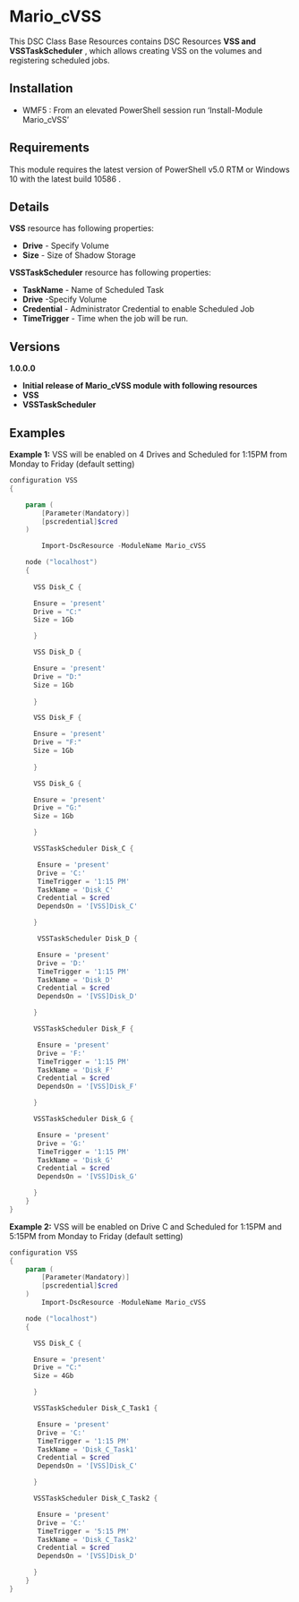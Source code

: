 # Mario_cVSS


This DSC Class Base Resources contains DSC Resources **VSS and VSSTaskScheduler** , which allows creating VSS on the volumes and registering scheduled jobs.


Installation
-------
-   WMF5 : From an elevated PowerShell session run ‘Install-Module Mario_cVSS’


Requirements
-------

This module requires the latest version of PowerShell v5.0 RTM or Windows 10 with the latest build 10586 . 

Details
-------

**VSS** resource has following properties:

- **Drive** - Specify Volume 
- **Size** - Size of Shadow Storage 

**VSSTaskScheduler** resource has following properties:

- **TaskName** - Name of Scheduled Task 
- **Drive** -Specify Volume
- **Credential** - Administrator Credential to enable Scheduled Job 
- **TimeTrigger** - Time when the job will be run. 

Versions
-------
**1.0.0.0**
- **Initial release of Mario_cVSS module with following resources**
- **VSS**
- **VSSTaskScheduler**

Examples
-------
**Example 1:**  VSS will be enabled on 4 Drives  and Scheduled for 1:15PM from Monday to Friday (default setting)
``` powershell
configuration VSS
{

    param (
        [Parameter(Mandatory)] 
        [pscredential]$cred
    )

        Import-DscResource -ModuleName Mario_cVSS

    node ("localhost")
    {
      
      VSS Disk_C {

      Ensure = 'present'
      Drive = "C:"
      Size = 1Gb

      }

      VSS Disk_D {

      Ensure = 'present'
      Drive = "D:"
      Size = 1Gb
      
      }

      VSS Disk_F {

      Ensure = 'present'
      Drive = "F:"
      Size = 1Gb
    
      }

      VSS Disk_G {

      Ensure = 'present'
      Drive = "G:"
      Size = 1Gb

      }

      VSSTaskScheduler Disk_C {

       Ensure = 'present'
       Drive = 'C:'
       TimeTrigger = '1:15 PM'
       TaskName = 'Disk_C'
       Credential = $cred
       DependsOn = '[VSS]Disk_C'

      }

       VSSTaskScheduler Disk_D {

       Ensure = 'present'
       Drive = 'D:'
       TimeTrigger = '1:15 PM'
       TaskName = 'Disk_D'
       Credential = $cred
       DependsOn = '[VSS]Disk_D'

      }

      VSSTaskScheduler Disk_F {

       Ensure = 'present'
       Drive = 'F:'
       TimeTrigger = '1:15 PM'
       TaskName = 'Disk_F'
       Credential = $cred
       DependsOn = '[VSS]Disk_F'

      }

      VSSTaskScheduler Disk_G {

       Ensure = 'present'
       Drive = 'G:'
       TimeTrigger = '1:15 PM'
       TaskName = 'Disk_G'
       Credential = $cred
       DependsOn = '[VSS]Disk_G'

      }
    }
}

```
**Example 2:**  VSS will be enabled on Drive C and Scheduled for 1:15PM and 5:15PM from Monday to Friday (default setting)

```powershell
configuration VSS
{
    param (
        [Parameter(Mandatory)] 
        [pscredential]$cred
    )
        Import-DscResource -ModuleName Mario_cVSS

    node ("localhost")
    {

      VSS Disk_C {

      Ensure = 'present'
      Drive = "C:"
      Size = 4Gb

      }

      VSSTaskScheduler Disk_C_Task1 {

       Ensure = 'present'
       Drive = 'C:'
       TimeTrigger = '1:15 PM'
       TaskName = 'Disk_C_Task1'
       Credential = $cred
       DependsOn = '[VSS]Disk_C'

      }

      VSSTaskScheduler Disk_C_Task2 {

       Ensure = 'present'
       Drive = 'C:'
       TimeTrigger = '5:15 PM'
       TaskName = 'Disk_C_Task2'
       Credential = $cred
       DependsOn = '[VSS]Disk_D'

      }
    }
}

```
